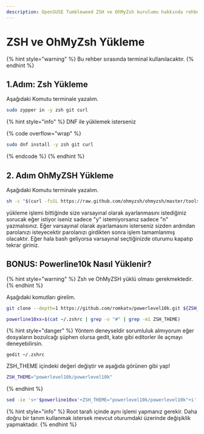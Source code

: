 ```yaml
---
description: OpenSUSE Tumbleweed ZSH ve OhMyZsh kurulumu hakkında rehber
---
```


# ZSH ve OhMyZsh Yükleme

{% hint style="warning" %}
Bu rehber sırasında terminal kullanılacaktır.
{% endhint %}

## 1.Adım: Zsh Yükleme

Aşağıdaki Komutu terminale yazalım.

```bash
sudo zypper in -y zsh git curl
```

{% hint style="info" %}
DNF ile yüklemek isterseniz

{% code overflow="wrap" %}
```bash
sudo dnf install -y zsh git curl
```
{% endcode %}
{% endhint %}

## 2. Adım OhMyZSH Yükleme

Aşağıdaki Komutu terminale yazalım.

```bash
sh -c "$(curl -fsSL https://raw.github.com/ohmyzsh/ohmyzsh/master/tools/install.sh)"
```

yükleme işlemi bittiğinde size varsayınal olarak ayarlanmasını istediğiniz sorucak eğer istiyor iseniz sadece "y" istemiyorsanız sadece "n" yazmalısınız. Eğer varsayınal olarak ayarlamasını isterseniz sizden ardından parolanızı isteyecektir parolanızı girdikten sonra işlem tamamlanmış olacaktır. Eğer hala bash geliyorsa varsayınal seçtiğinizde oturumu kapatıp tekrar giriniz.

## BONUS: Powerline10k Nasıl Yüklenir?

{% hint style="warning" %}
Zsh ve OhMyZSH yüklü olması gerekmektedir.
{% endhint %}

Aşağıdaki komutları girelim.

```bash
git clone --depth=1 https://github.com/romkatv/powerlevel10k.git ${ZSH_CUSTOM:-$HOME/.oh-my-zsh/custom}/themes/powerlevel10k
```

```bash
powerline10xx=$(cat ~/.zshrc | grep -v "#" | grep -m1 ZSH_THEME)
```

{% hint style="danger" %}
Yöntem deneyseldir sorumluluk almıyorum eğer dosyaların bozulcağı şüphen olursa gedit, kate gibi editorler ile açmayı deneyebilirsin.

`gedit ~/.zshrc`

ZSH\_THEME içindeki değeri değiştir ve aşağıda görünen gibi yap!

```bash
ZSH_THEME="powerlevel10k/powerlevel10k"
```
{% endhint %}

```bash
sed -ie 's+'$powerline10xx'+ZSH_THEME="powerlevel10k/powerlevel10k"+i' ~/.zshrc
```

{% hint style="info" %}
Root tarafı içinde aynı işlemi yapmanız gerekir. Daha doğru bir tanım kullanmak istersek mevcut oturumdaki üzerinde değişiklik yapmaktadır.
{% endhint %}
